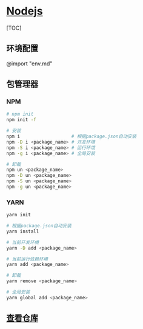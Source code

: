 <link rel="stylesheet" href="https://zhmhbest.gitee.io/hellomathematics/style/index.css">
<script src="https://zhmhbest.gitee.io/hellomathematics/style/index.js"></script>

# [Nodejs](../index.html)

[TOC]

## 环境配置

@import "env.md"

## 包管理器

### NPM

```bash
# npm init
npm init -f

# 安装
npm i                   # 根据package.json自动安装
npm -D i <package_name> # 开发环境
npm -S i <package_name> # 运行环境
npm -g i <package_name> # 全局安装

# 卸载
npm un <package_name>
npm -D un <package_name>
npm -S un <package_name>
npm -g un <package_name>
```

### YARN

```bash
yarn init

# 根据package.json自动安装
yarn install

# 当前开发环境
yarn -D add <package_name>

# 当前运行依赖环境
yarn add <package_name>

# 卸载
yarn remove <package_name>

# 全局安装
yarn global add <package_name>
```

<script src="../gotoRepository.js"></script>
<a href="javascript:gotoRepository('src')"><h2>查看仓库</h2></a>
